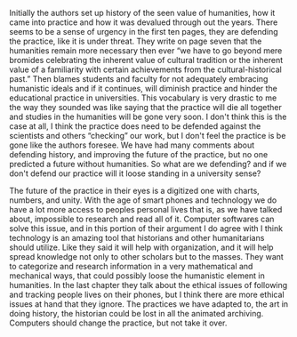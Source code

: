 Initially the authors set up history of the seen value of humanities, how it came into practice and how it was devalued through out the years. There seems to be a sense of urgency in the first ten pages, they are defending the practice, like it is under threat. They write on page seven that the humanities remain more necessary then ever “we have to go beyond mere bromides celebrating the inherent value of cultural tradition or the inherent value of a familiarity with certain achievements from the cultural-historical past.” Then blames students and faculty  for not adequately embracing humanistic ideals and if it continues, will diminish practice and hinder the educational practice in universities. This vocabulary is very drastic to me the way they sounded was like saying that the practice will die all together and studies in the humanities will be gone very soon. I don't think this is the case at all, I think the practice does need to be defended against the scientists and others “checking” our work, but I don't feel the practice is be gone like the authors foresee. We have had many comments about defending history, and improving the future of the practice, but no one predicted a future without humanities. So what are we defending? and if we don't defend our practice will it loose standing in a university sense? 

The future of the practice in their eyes is a digitized one with charts, numbers, and unity. With the age of smart phones and technology we do have a lot more access to peoples personal lives that is, as we have talked about, impossible to research and read all of it. Computer softwares can solve this issue, and in this portion of their argument I do agree with I think technology is an amazing tool that historians and other humanitarians should utilize. Like they said it will help with organization, and it will help spread knowledge not only to other scholars but to the masses. They want to categorize and research information in a very mathematical and mechanical ways, that could possibly loose the humanistic element in humanities. In the last chapter they talk about the ethical issues of following and tracking people lives on their phones, but I think there are more ethical issues at hand that they ignore. The practices we have adapted to, the art in doing history, the historian could be lost in all the animated archiving. Computers should change the practice, but not take it over. 
